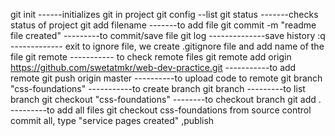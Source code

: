 git init ------initializes git in project
git config --list
git status -------checks status of project
git add filename -------to add file
git commit -m "readme file created" ---------to commit/save file
git log --------------save history
:q ------------- exit 
to ignore file, we create .gitignore file and add name of the file 
git remote ----------- to check remote files
git remote add origin https://github.com/swetatmkr/web-dev-practice.git -----------to add remote
git push origin master ----------to upload code to remote
git branch "css-foundations" -----------to create branch
git branch  ---------to list branch
git checkout "css-foundations"  --------to checkout branch
git add . ---------to add all files
git checkout css-foundations
from source control commit all, type "service pages created" ,publish